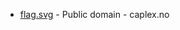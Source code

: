 * [flag.svg](https://commons.wikimedia.org/wiki/File:Austevoll_komm.svg) - Public domain - caplex.no

